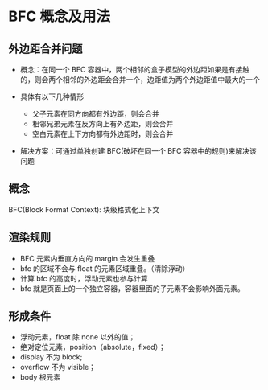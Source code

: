 # BFC 概念及用法

## 外边距合并问题

- 概念：在同一个 BFC 容器中，两个相邻的盒子模型的外边距如果是有接触的，则会两个相邻的外边距会合并一个，边距值为两个外边距值中最大的一个

- 具体有以下几种情形

  - 父子元素在同方向都有外边距，则会合并
  - 相邻兄弟元素在反方向上有外边距，则会合并
  - 空白元素在上下方向都有外边距时，则会合并

- 解决方案：可通过单独创建 BFC(破坏在同一个 BFC 容器中的规则)来解决该问题

## 概念

BFC(Block Format Context): 块级格式化上下文

## 渲染规则

- BFC 元素内垂直方向的 margin 会发生重叠
- bfc 的区域不会与 float 的元素区域重叠。（清除浮动）
- 计算 bfc 的高度时，浮动元素也参与计算
- bfc 就是页面上的一个独立容器，容器里面的子元素不会影响外面元素。

## 形成条件

- 浮动元素，float 除 none 以外的值；
- 绝对定位元素，position（absolute，fixed）；
- display 不为 block;
- overflow 不为 visible；
- body 根元素
